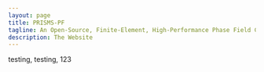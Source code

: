```yaml
---
layout: page
title: PRISMS-PF
tagline: An Open-Source, Finite-Element, High-Performance Phase Field Code
description: The Website
---
```


testing, testing, 123
